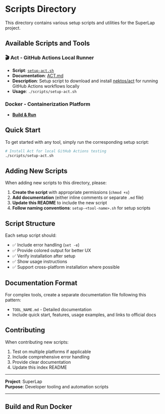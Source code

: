 # Scripts Directory

This directory contains various setup scripts and utilities for the SuperLap project.

## Available Scripts and Tools

### 🎬 Act - GitHub Actions Local Runner
- **Script**: [`setup-act.sh`](./setup-act.sh)
- **Documentation**: [ACT.md](./ACT.md)
- **Description**: Setup script to download and install [nektos/act](https://github.com/nektos/act) for running GitHub Actions workflows locally
- **Usage**: `./scripts/setup-act.sh`

### Docker - Containerization Platform
- [**Build & Run**](#build-and-run-docker)

## Quick Start

To get started with any tool, simply run the corresponding setup script:

```bash
# Install Act for local GitHub Actions testing
./scripts/setup-act.sh
```

## Adding New Scripts

When adding new scripts to this directory, please:

1. **Create the script** with appropriate permissions (`chmod +x`)
2. **Add documentation** (either inline comments or separate `.md` file)
3. **Update this README** to include the new script
4. **Follow naming conventions**: `setup-<tool-name>.sh` for setup scripts

## Script Structure

Each setup script should:
- ✅ Include error handling (`set -e`)
- ✅ Provide colored output for better UX
- ✅ Verify installation after setup
- ✅ Show usage instructions
- ✅ Support cross-platform installation where possible

## Documentation Format

For complex tools, create a separate documentation file following this pattern:
- `TOOL_NAME.md` - Detailed documentation
- Include quick start, features, usage examples, and links to official docs

## Contributing

When contributing new scripts:
1. Test on multiple platforms if applicable
2. Include comprehensive error handling
3. Provide clear documentation
4. Update this index README

---

**Project**: SuperLap  
**Purpose**: Developer tooling and automation scripts

---

## Build and Run Docker

